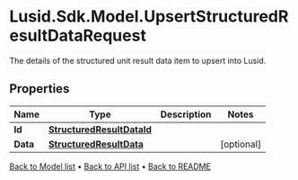 # Lusid.Sdk.Model.UpsertStructuredResultDataRequest
The details of the structured unit result data item to upsert into Lusid.

## Properties

Name | Type | Description | Notes
------------ | ------------- | ------------- | -------------
**Id** | [**StructuredResultDataId**](StructuredResultDataId.md) |  | 
**Data** | [**StructuredResultData**](StructuredResultData.md) |  | [optional] 

[Back to Model list](../README.md#documentation-for-models) &#8226; [Back to API list](../README.md#documentation-for-api-endpoints) &#8226; [Back to README](../README.md)

